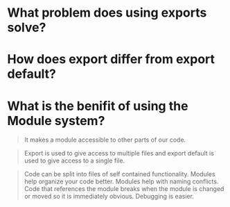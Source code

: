 # What problem does using exports solve?  

#  How does export differ from export default?  

#  What is the benifit of using the Module system?


>  It makes a module accessible to other parts of our code.


>  Export is used to give access to multiple files and export default is used to give access to a single file.


>  Code can be split into files of self contained functionality.  Modules help organize your code better.  Modules help with naming conflicts.  Code that references the module breaks when the module is changed or moved so it is immediately obvious.  Debugging is easier.